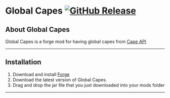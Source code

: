 # Global Capes [![GitHub Release](http://github-release-version.herokuapp.com/github/hexeption/Global-Capes/release.svg)](https://github.com/Hexeption/Global-Capes/releases)

## About Global Capes

Global Capes is a forge mod for having global capes from [Cape API](http://capesapi.com/)

---

## Installation

1. Download and install [Forge](http://files.minecraftforge.net/)
2. Download the latest version of Global Capes.
3. Drag and drop the jar file that you just downloaded into your mods folder

---

